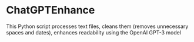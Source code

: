 # ChatGPTEnhance
This Python script processes text files, cleans them (removes unnecessary spaces and dates), enhances readability using the OpenAI GPT-3 model
